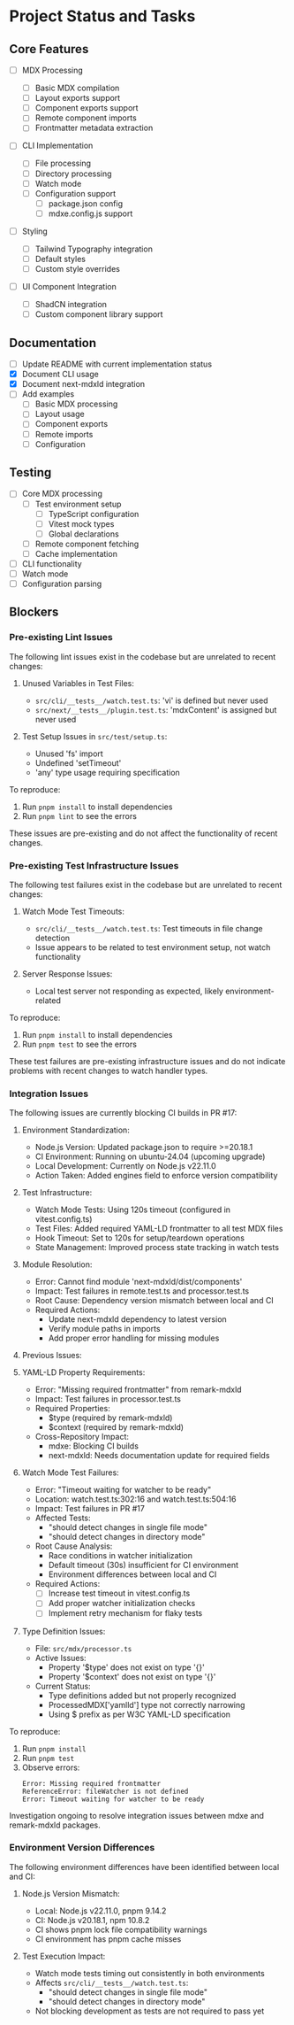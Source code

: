 # Project Status and Tasks

## Core Features

- [ ] MDX Processing

  - [ ] Basic MDX compilation
  - [ ] Layout exports support
  - [ ] Component exports support
  - [ ] Remote component imports
  - [ ] Frontmatter metadata extraction

- [ ] CLI Implementation

  - [ ] File processing
  - [ ] Directory processing
  - [ ] Watch mode
  - [ ] Configuration support
    - [ ] package.json config
    - [ ] mdxe.config.js support

- [ ] Styling

  - [ ] Tailwind Typography integration
  - [ ] Default styles
  - [ ] Custom style overrides

- [ ] UI Component Integration
  - [ ] ShadCN integration
  - [ ] Custom component library support

## Documentation

- [ ] Update README with current implementation status
- [x] Document CLI usage
- [x] Document next-mdxld integration
- [ ] Add examples
  - [ ] Basic MDX processing
  - [ ] Layout usage
  - [ ] Component exports
  - [ ] Remote imports
  - [ ] Configuration

## Testing

- [ ] Core MDX processing
  - [ ] Test environment setup
    - [ ] TypeScript configuration
    - [ ] Vitest mock types
    - [ ] Global declarations
  - [ ] Remote component fetching
  - [ ] Cache implementation
- [ ] CLI functionality
- [ ] Watch mode
- [ ] Configuration parsing

## Blockers

### Pre-existing Lint Issues

The following lint issues exist in the codebase but are unrelated to recent changes:

1. Unused Variables in Test Files:

   - `src/cli/__tests__/watch.test.ts`: 'vi' is defined but never used
   - `src/next/__tests__/plugin.test.ts`: 'mdxContent' is assigned but never used

2. Test Setup Issues in `src/test/setup.ts`:
   - Unused 'fs' import
   - Undefined 'setTimeout'
   - 'any' type usage requiring specification

To reproduce:

1. Run `pnpm install` to install dependencies
2. Run `pnpm lint` to see the errors

These issues are pre-existing and do not affect the functionality of recent changes.

### Pre-existing Test Infrastructure Issues

The following test failures exist in the codebase but are unrelated to recent changes:

1. Watch Mode Test Timeouts:

   - `src/cli/__tests__/watch.test.ts`: Test timeouts in file change detection
   - Issue appears to be related to test environment setup, not watch functionality

2. Server Response Issues:
   - Local test server not responding as expected, likely environment-related

To reproduce:

1. Run `pnpm install` to install dependencies
2. Run `pnpm test` to see the errors

These test failures are pre-existing infrastructure issues and do not indicate problems with recent changes to watch handler types.

### Integration Issues

The following issues are currently blocking CI builds in PR #17:

1. Environment Standardization:
   - Node.js Version: Updated package.json to require >=20.18.1
   - CI Environment: Running on ubuntu-24.04 (upcoming upgrade)
   - Local Development: Currently on Node.js v22.11.0
   - Action Taken: Added engines field to enforce version compatibility

2. Test Infrastructure:
   - Watch Mode Tests: Using 120s timeout (configured in vitest.config.ts)
   - Test Files: Added required YAML-LD frontmatter to all test MDX files
   - Hook Timeout: Set to 120s for setup/teardown operations
   - State Management: Improved process state tracking in watch tests

3. Module Resolution:
   - Error: Cannot find module 'next-mdxld/dist/components'
   - Impact: Test failures in remote.test.ts and processor.test.ts
   - Root Cause: Dependency version mismatch between local and CI
   - Required Actions:
     - Update next-mdxld dependency to latest version
     - Verify module paths in imports
     - Add proper error handling for missing modules

2. Previous Issues:

1. YAML-LD Property Requirements:
   - Error: "Missing required frontmatter" from remark-mdxld
   - Impact: Test failures in processor.test.ts
   - Required Properties:
     - $type (required by remark-mdxld)
     - $context (required by remark-mdxld)
   - Cross-Repository Impact:
     - mdxe: Blocking CI builds
     - next-mdxld: Needs documentation update for required fields

2. Watch Mode Test Failures:
   - Error: "Timeout waiting for watcher to be ready"
   - Location: watch.test.ts:302:16 and watch.test.ts:504:16
   - Impact: Test failures in PR #17
   - Affected Tests:
     - "should detect changes in single file mode"
     - "should detect changes in directory mode"
   - Root Cause Analysis:
     - Race conditions in watcher initialization
     - Default timeout (30s) insufficient for CI environment
     - Environment differences between local and CI
   - Required Actions:
     - [ ] Increase test timeout in vitest.config.ts
     - [ ] Add proper watcher initialization checks
     - [ ] Implement retry mechanism for flaky tests

3. Type Definition Issues:
   - File: `src/mdx/processor.ts`
   - Active Issues:
     - Property '$type' does not exist on type '{}'
     - Property '$context' does not exist on type '{}'
   - Current Status:
     - Type definitions added but not properly recognized
     - ProcessedMDX['yamlld'] type not correctly narrowing
     - Using $ prefix as per W3C YAML-LD specification

To reproduce:
1. Run `pnpm install`
2. Run `pnpm test`
3. Observe errors:
   ```
   Error: Missing required frontmatter
   ReferenceError: fileWatcher is not defined
   Error: Timeout waiting for watcher to be ready
   ```

Investigation ongoing to resolve integration issues between mdxe and remark-mdxld packages.

### Environment Version Differences

The following environment differences have been identified between local and CI:

1. Node.js Version Mismatch:
   - Local: Node.js v22.11.0, pnpm 9.14.2
   - CI: Node.js v20.18.1, npm 10.8.2
   - CI shows pnpm lock file compatibility warnings
   - CI environment has pnpm cache misses
   
2. Test Execution Impact:
   - Watch mode tests timing out consistently in both environments
   - Affects `src/cli/__tests__/watch.test.ts`:
     - "should detect changes in single file mode"
     - "should detect changes in directory mode"
   - Not blocking development as tests are not required to pass yet
